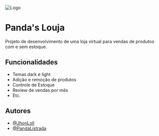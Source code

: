 
![Logo](https://dev-to-uploads.s3.amazonaws.com/uploads/articles/th5xamgrr6se0x5ro4g6.png)


# Panda's Louja

Projeto de desenvolvimento de uma loja virtual para vendas de produtos com e sem estoque. 


## Funcionalidades

- Temas dark e light
- Adição e remoção de produtos
- Controle de Estoque
- Review de vendas por mês
- Etc.


## Autores

- [@JhonLoll](https://www.github.com/jhonloll)
- [@PandaListrada](https://www.github.com/)

